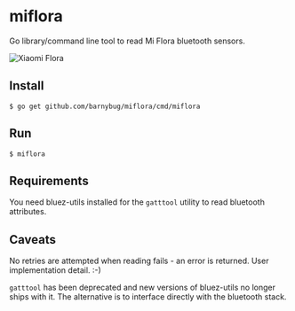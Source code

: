 # miflora

Go library/command line tool to read Mi Flora bluetooth sensors.

![Xiaomi Flora](https://github.com/barnybug/miflora/raw/master/miflora.jpg "Xiaomi Flora")

## Install

	$ go get github.com/barnybug/miflora/cmd/miflora

## Run

	$ miflora

## Requirements

You need bluez-utils installed for the `gatttool` utility to read bluetooth
attributes.

## Caveats

No retries are attempted when reading fails - an error is returned. User
implementation detail. :-)

`gatttool` has been deprecated and new versions of bluez-utils no longer ships
with it. The alternative is to interface directly with the bluetooth stack.
